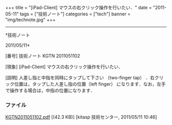 ﻿+++
title = "[iPad-Client] マウスの右クリック操作を行いたい．"
date = "2011-05-11"
tags = ["技術ノート"]
categories = ["tech"]
banner = "img/technote.jpg"
+++

-----------------------------------------------------------------------------------------------------------------------------

*技術ノート

2011/05/11*


[番号]
技術ノート KGTN 2011051102

[現象]
[iPad-Client] マウスの右クリック操作を行いたい．

[説明]
人差し指と中指を同時にタップして下さい （two-finger tap）
．右クリック位置は，タップした人差し指の位置（left finger）
になります．なお，左手で操作する場合は，中指の位置になります．


### ファイル

 
 


[KGTN2011051102.pdf](http://techreport.kitasp.net/attachments/download/553/KGTN2011051102.pdf)
 [(42.3 KB)] [kitasp 技術センター, 2011/05/11
10:46]


 


 

